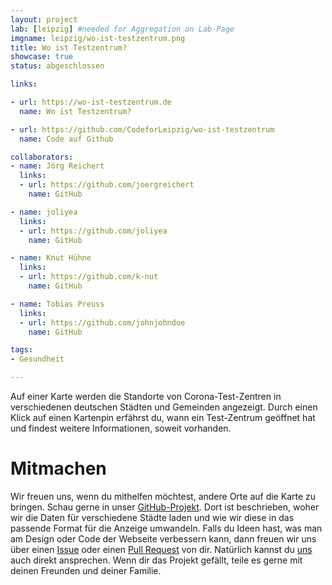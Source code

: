 ```yaml
---
layout: project
lab: [leipzig] #needed for Aggregation on Lab-Page
imgname: leipzig/wo-ist-testzentrum.png
title: Wo ist Testzentrum?
showcase: true
status: abgeschlossen

links:

- url: https://wo-ist-testzentrum.de
  name: Wo ist Testzentrum?

- url: https://github.com/CodeforLeipzig/wo-ist-testzentrum
  name: Code auf Github

collaborators:
- name: Jörg Reichert
  links:
  - url: https://github.com/joergreichert
    name: GitHub

- name: joliyea
  links:
  - url: https://github.com/joliyea
    name: GitHub

- name: Knut Hühne
  links:
  - url: https://github.com/k-nut
    name: GitHub

- name: Tobias Preuss
  links:
  - url: https://github.com/johnjohndoe
    name: GitHub

tags:
- Gesundheit

---
```



Auf einer Karte werden die Standorte von Corona-Test-Zentren in verschiedenen deutschen Städten und Gemeinden angezeigt.
Durch einen Klick auf einen Kartenpin erfährst du, wann ein Test-Zentrum geöffnet hat und findest weitere Informationen, soweit vorhanden.

# Mitmachen

Wir freuen uns, wenn du mithelfen möchtest, andere Orte auf die Karte zu bringen. Schau gerne in unser
[GitHub-Projekt](https://github.com/CodeforLeipzig/wo-ist-testzentrum). Dort ist beschrieben, woher wir die
Daten für verschiedene Städte laden und wie wir diese in das passende Format für die Anzeige umwandeln.
Falls du Ideen hast, was man am Design oder Code der Webseite verbessern kann, dann freuen wir uns
über einen [Issue](https://github.com/CodeforLeipzig/wo-ist-testzentrum/issues) oder
einen [Pull Request](https://github.com/CodeforLeipzig/wo-ist-testzentrum/pulls) von dir. Natürlich kannst du
[uns](https://github.com/CodeforLeipzig/wo-ist-testzentrum/graphs/contributors) auch direkt ansprechen.
Wenn dir das Projekt gefällt, teile es gerne mit deinen Freunden und deiner Familie.
